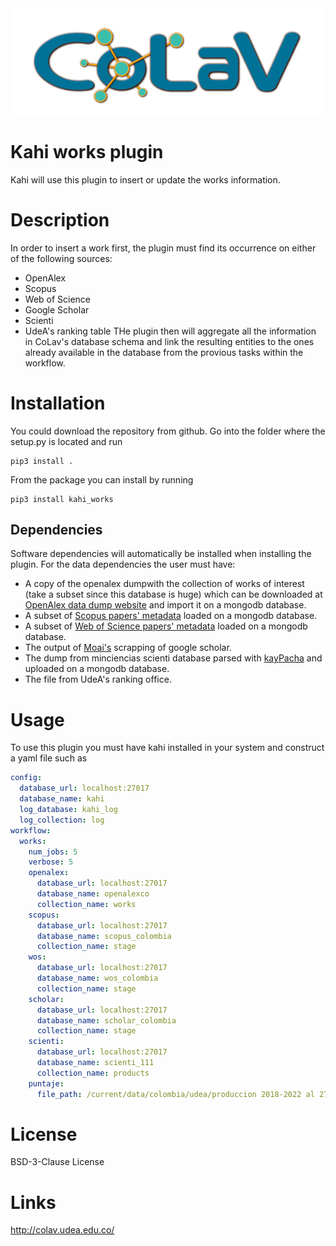 <center><img src="https://raw.githubusercontent.com/colav/colav.github.io/master/img/Logo.png"/></center>

# Kahi works plugin 
Kahi will use this plugin to insert or update the works information.

# Description
In order to insert a work first, the plugin must find its occurrence on either of the following sources:
* OpenAlex
* Scopus
* Web of Science
* Google Scholar
* Scienti
* UdeA's ranking table
THe plugin then will aggregate all the information in CoLav's database schema and link the resulting entities to the ones already available in the database from the provious tasks within the workflow.

# Installation
You could download the repository from github. Go into the folder where the setup.py is located and run
```shell
pip3 install .
```
From the package you can install by running
```shell
pip3 install kahi_works
```

## Dependencies
Software dependencies will automatically be installed when installing the plugin.
For the data dependencies the user must have:
* A copy of the openalex dumpwith the collection of works of interest (take a subset since this database is huge) which can be downloaded at [OpenAlex data dump website](https://docs.openalex.org/download-all-data/openalex-snapshot "OpenAlex data dump website") and import it on a mongodb database.
* A subset of [Scopus papers' metadata]() loaded on a mongodb database.
* A subset of [Web of Science papers' metadata]() loaded on a mongodb database.
* The output of [Moai's](https://github.com/colav/Moai) scrapping of google scholar.
* The dump from minciencias scienti database parsed with [kayPacha](https://github.com/colav/KayPacha "KayPacha") and uploaded on a mongodb database.
* The file from UdeA's ranking office.

# Usage
To use this plugin you must have kahi installed in your system and construct a yaml file such as
```yaml
config:
  database_url: localhost:27017
  database_name: kahi
  log_database: kahi_log
  log_collection: log
workflow:
  works:
    num_jobs: 5
    verbose: 5
    openalex:
      database_url: localhost:27017
      database_name: openalexco
      collection_name: works
    scopus:
      database_url: localhost:27017
      database_name: scopus_colombia
      collection_name: stage
    wos:
      database_url: localhost:27017
      database_name: wos_colombia
      collection_name: stage
    scholar:
      database_url: localhost:27017
      database_name: scholar_colombia
      collection_name: stage
    scienti:
      database_url: localhost:27017
      database_name: scienti_111
      collection_name: products
    puntaje:
      file_path: /current/data/colombia/udea/produccion 2018-2022 al 27 oct 2022.xlsx
```


# License
BSD-3-Clause License 

# Links
http://colav.udea.edu.co/

